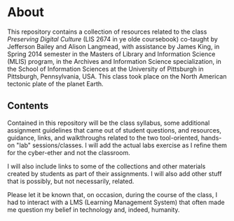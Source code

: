 # About

This repository contains a collection of resources related to the class *Preserving Digital Culture*  (LIS 2674 in ye olde coursebook) co-taught by Jefferson Bailey and Alison Langmead, with assistance by James King, in Spring 2014 semester in the Masters of Library and Information Science (MLIS) program, in the Archives and Information Science specialization, in the School of Information Sciences at the University of Pittsburgh in Pittsburgh, Pennsylvania, USA. This class took place on the North American tectonic plate of the planet Earth.

## Contents

Contained in this repository will be the class syllabus, some additional assignment guidelines that came out of student questions, and resources, guidance, links, and walkthroughs related to the two tool-oriented, hands-on "lab" sessions/classes. I will add the actual labs exercise as I refine them for the cyber-ether and not the classroom. 

I will also include links to some of the collections and other materials created by students as part of their assignments. I will also add other stuff that is possibly, but not necessarily, related.

Please let it be known that, on occasion, during the course of the class, I had to interact with a LMS (Learning Management System) that often made me question my belief in technology and, indeed, humanity.